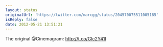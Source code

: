 ```yaml
---
layout: status
originalUrl: 'https://twitter.com/marcgg/status/204570075511005185'
isReply: false
date: 2012-05-21 13:51:21
---
```


The original @Cinemagram: http://t.co/GIc2Y41l

